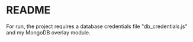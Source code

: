 # README #

For run, the project requires a database credentials file "db_credentials.js" and my MongoDB overlay module.